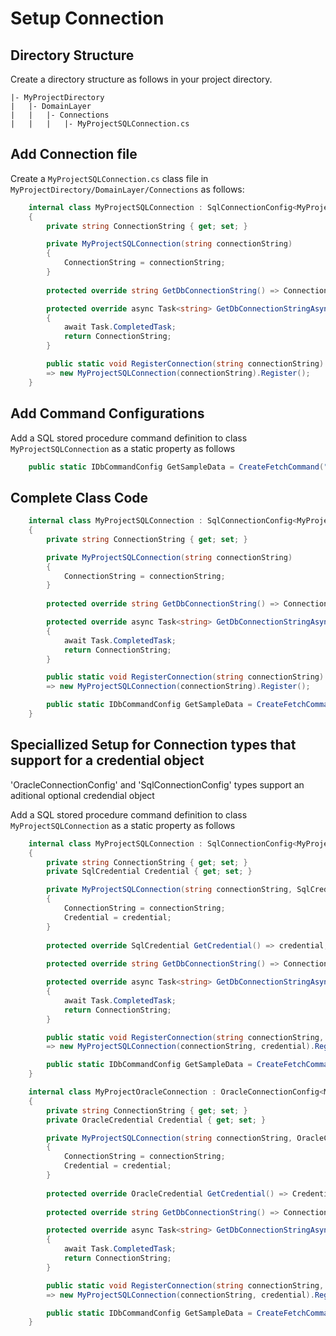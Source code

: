 ﻿# Setup Connection
## Directory Structure
Create a directory structure as follows in your project directory.

```
|- MyProjectDirectory
|	|- DomainLayer
|	|	|- Connections
|	|	|	|- MyProjectSQLConnection.cs
```

## Add Connection file
Create a `MyProjectSQLConnection.cs` class file in `MyProjectDirectory/DomainLayer/Connections` as follows:

```csharp
    internal class MyProjectSQLConnection : SqlConnectionConfig<MyProjectSQLConnection>
    {
        private string ConnectionString { get; set; }

        private MyProjectSQLConnection(string connectionString) 
        { 
            ConnectionString = connectionString;
        }        
        
        protected override string GetDbConnectionString() => ConnectionString;

        protected override async Task<string> GetDbConnectionStringAsync()
        {
            await Task.CompletedTask;
            return ConnectionString;
        }

        public static void RegisterConnection(string connectionString) 
        => new MyProjectSQLConnection(connectionString).Register();
    }
```

## Add Command Configurations
Add a SQL stored procedure command definition to class `MyProjectSQLConnection` as a static property as follows
```csharp
    public static IDbCommandConfig GetSampleData = CreateFetchCommand("[dbo].[SampleData_Get]", "Get Sample Data");
```

## Complete Class Code

```csharp
    internal class MyProjectSQLConnection : SqlConnectionConfig<MyProjectSQLConnection>
    {
        private string ConnectionString { get; set; }

        private MyProjectSQLConnection(string connectionString) 
        { 
            ConnectionString = connectionString;
        }        
        
        protected override string GetDbConnectionString() => ConnectionString;

        protected override async Task<string> GetDbConnectionStringAsync()
        {
            await Task.CompletedTask;
            return ConnectionString;
        }

        public static void RegisterConnection(string connectionString) 
        => new MyProjectSQLConnection(connectionString).Register();

        public static IDbCommandConfig GetSampleData = CreateFetchCommand("[dbo].[SampleData_Get]", "Get Sample Data");
    }
```

## Speciallized Setup for Connection types that support for a credential object 
'OracleConnectionConfig' and 'SqlConnectionConfig' types support an aditional optional credendial object  

Add a SQL stored procedure command definition to class `MyProjectSQLConnection` as a static property as follows
```csharp
    internal class MyProjectSQLConnection : SqlConnectionConfig<MyProjectSQLConnection>
    {
        private string ConnectionString { get; set; }        
        private SqlCredential Credential { get; set; }

        private MyProjectSQLConnection(string connectionString, SqlCredential credential) 
        { 
            ConnectionString = connectionString;
            Credential = credential;
        }    
        
        protected override SqlCredential GetCredential() => credential;
        
        protected override string GetDbConnectionString() => ConnectionString;

        protected override async Task<string> GetDbConnectionStringAsync()
        {
            await Task.CompletedTask;
            return ConnectionString;
        }

        public static void RegisterConnection(string connectionString, SqlCredential credential) 
        => new MyProjectSQLConnection(connectionString, credential).Register();

        public static IDbCommandConfig GetSampleData = CreateFetchCommand("[dbo].[SampleData_Get]", "Get Sample Data");
    }

    internal class MyProjectOracleConnection : OracleConnectionConfig<MyProjectOracleConnection>
    {
        private string ConnectionString { get; set; }
        private OracleCredential Credential { get; set; }

        private MyProjectSQLConnection(string connectionString, OracleCredential credential) 
        { 
            ConnectionString = connectionString;
            Credential = credential;
        }    
        
        protected override OracleCredential GetCredential() => Credential;
        
        protected override string GetDbConnectionString() => ConnectionString;

        protected override async Task<string> GetDbConnectionStringAsync()
        {
            await Task.CompletedTask;
            return ConnectionString;
        }

        public static void RegisterConnection(string connectionString, OracleCredential credential) 
        => new MyProjectSQLConnection(connectionString, credential).Register();

        public static IDbCommandConfig GetSampleData = CreateFetchCommand("[dbo].[SampleData_Get]", "Get Sample Data");
    }
```


